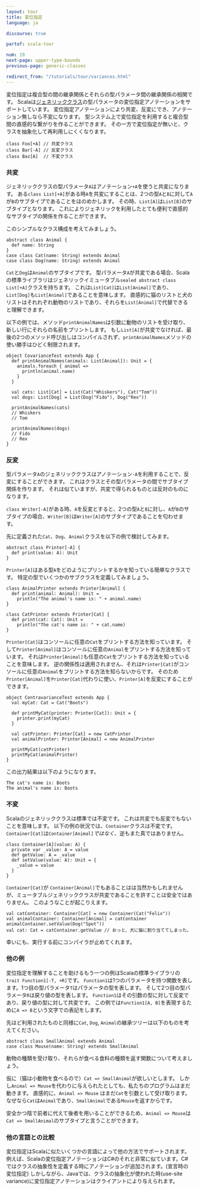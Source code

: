 ```yaml
---
layout: tour
title: 変位指定
language: ja

discourse: true

partof: scala-tour

num: 19
next-page: upper-type-bounds
previous-page: generic-classes

redirect_from: "/tutorials/tour/variances.html"
---
```


変位指定は複合型の間の継承関係とそれらの型パラメータ間の継承関係の相関です。
Scalaは[ジェネリッククラス](generic-classes.html)の型パラメータの変位指定アノテーションをサポートしています。
変位指定アノテーションにより共変、反変にでき、アノテーション無しなら不変になります。
型システム上で変位指定を利用すると複合型間の直感的な繋がりを作ることができます。
その一方で変位指定が無いと、クラスを抽象化して再利用しにくくなります。


```tut
class Foo[+A] // 共変クラス
class Bar[-A] // 反変クラス
class Baz[A]  // 不変クラス
```

### 共変

ジェネリッククラスの型パラメータ`A`はアノテーション`+A`を使うと共変になります。
ある`class List[+A]`がある時`A`を共変にすることは、2つの型`A`と`B`に対して`A`が`B`のサブタイプであることをほのめかします。
その時、`List[A]`は`List[B]`のサブタイプとなります。
これによりジェネリックを利用したとても便利で直感的なサブタイプの関係を作ることができます。

このシンプルなクラス構成を考えてみましょう。

```tut
abstract class Animal {
  def name: String
}
case class Cat(name: String) extends Animal
case class Dog(name: String) extends Animal
```
`Cat`と`Dog`は`Animal`のサブタイプです。
型パラメータ`A`が共変である場合、Scalaの標準ライブラリはジェネリックイミュータブル`sealed abstract class List[+A]`クラスを持ちます。
これは`List[Cat]`は`List[Animal]`であり、`List[Dog]`も`List[Animal]`であることを意味します。
直感的に猫のリストと犬のリストはそれれぞれ動物のリストであり、それらを`List[Animal]`で代替できると理解できます。

以下の例では、メソッド`printAnimalNames`は引数に動物のリストを受け取り、新しい行にそれらの名前をプリントします。
もし`List[A]`が共変でなければ、最後の2つのメソッド呼び出しはコンパイルされず、`printAnimalNames`メソッドの使い勝手はひどく制限されます。

```tut
object CovarianceTest extends App {
  def printAnimalNames(animals: List[Animal]): Unit = {
    animals.foreach { animal =>
      println(animal.name)
    }
  }

  val cats: List[Cat] = List(Cat("Whiskers"), Cat("Tom"))
  val dogs: List[Dog] = List(Dog("Fido"), Dog("Rex"))

  printAnimalNames(cats)
  // Whiskers
  // Tom

  printAnimalNames(dogs)
  // Fido
  // Rex
}
```

### 反変

型パラメータ`A`のジェネリッククラスはアノテーション`-A`を利用することで、反変にすることができます。
これはクラスとその型パラメータの間でサブタイプ関係を作ります。
それは似ていますが、共変で得られるものとは反対のものになります。

`class Writer[-A]`がある時、`A`を反変とすると、2つの型`A`と`B`に対し、`A`が`B`のサブタイプの場合、`Writer[B]`は`Writer[A]`のサブタイプであることを匂わせます。

先に定義された`Cat`、`Dog`、`Animal`クラスを以下の例で検討してみます。

```tut
abstract class Printer[-A] {
  def print(value: A): Unit
}
```
`Printer[A]`はある型`A`をどのようにプリントするかを知っている簡単なクラスです。
特定の型でいくつかのサブクラスを定義してみましょう。

```tut
class AnimalPrinter extends Printer[Animal] {
  def print(animal: Animal): Unit =
    println("The animal's name is: " + animal.name)
}

class CatPrinter extends Printer[Cat] {
  def print(cat: Cat): Unit =
    println("The cat's name is: " + cat.name)
}
```
`Printer[Cat]`はコンソールに任意の`Cat`をプリントする方法を知っています。
そして`Printer[Animal]`はコンソールに任意の`Animal`をプリントする方法を知っています。
それは`Printer[Animal]`も任意の`Cat`をプリントする方法を知っていることを意味します。
逆の関係性は適用されません、それは`Printer[Cat]`がコンソールに任意の`Animal`をプリントする方法を知らないからです。
そのため`Printer[Animal]`を`Printer[Cat]`代わりに使い、`Printer[A]`を反変にすることができます。

```tut
object ContravarianceTest extends App {
  val myCat: Cat = Cat("Boots")

  def printMyCat(printer: Printer[Cat]): Unit = {
    printer.print(myCat)
  }

  val catPrinter: Printer[Cat] = new CatPrinter
  val animalPrinter: Printer[Animal] = new AnimalPrinter

  printMyCat(catPrinter)
  printMyCat(animalPrinter)
}
```

この出力結果は以下のようになります。

```
The cat's name is: Boots
The animal's name is: Boots
```

### 不変

Scalaのジェネリッククラスは標準では不変です。
これは共変でも反変でもないことを意味します。
以下の例の状況では、`Container`クラスは不変です。`Container[Cat]`は`Container[Animal]`_ではなく_、逆もまた真ではありません。

```tut
class Container[A](value: A) {
  private var _value: A = value
  def getValue: A = _value
  def setValue(value: A): Unit = {
    _value = value
  }
}
```
`Container[Cat]`が `Container[Animal]`でもあることはは当然かもしれませんが、ミュータブルジェネリッククラスが共変であることを許すことは安全ではありません。
このようなことが起こりえます。

```
val catContainer: Container[Cat] = new Container(Cat("Felix"))
val animalContainer: Container[Animal] = catContainer
animalContainer.setValue(Dog("Spot"))
val cat: Cat = catContainer.getValue // おっと、犬に猫に割り当ててしまった。
```

幸いにも、実行する前にコンパイラが止めてくれます。

### 他の例

変位指定を理解することを助けるもう一つの例はScalaの標準ライブラリの`trait Function1[-T, +R]`です。
`Function1`は1つのパラメータを持つ関数を表します。1つ目の型パラメータ`T`はパラメータの型を表します。
そして2つ目の型パラメータ`R`は戻り値の型を表します。
`Function1`はその引数の型に対して反変であり、戻り値の型に対して共変です。
この例では`Function1[A, B]`を表現するために`A => B`という文字での表記をします。

先ほど利用されたものと同様に`Cat`, `Dog`, `Animal`の継承ツリーは以下のものを考えてください。

```tut
abstract class SmallAnimal extends Animal
case class Mouse(name: String) extends SmallAnimal
```

動物の種類を受け取り、それらが食べる食料の種類を返す関数について考えましょう。

仮に（猫は小動物を食べるので）`Cat => SmallAnimal`が欲しいとします。
しかし`Animal => Mouse`を代わりに与えられたとしても、私たちのプログラムはまだ動きます。
直感的に、`Animal => Mouse` はまだ`Cat`を引数として受け取ります。
なぜなら`Cat`は`Animal`であり、`SmallAnimal`である`Mouse`を返すからです。

安全かつ陰で前者に代えて後者を用いることができるため、`Animal => Mouse`は`Cat => SmallAnimal`のサブタイプと言うことができます。

### 他の言語との比較

変位指定はScalaに似たいくつかの言語によって他の方法でサポートされます。
例えば、Scalaの変位指定アノテーションはC#のそれと非常に似ています。C#ではクラスの抽象性を定義する時にアノテーションが追加されます。(宣言時の変位指定)
しかしながら、Javaでは、クラスの抽象化が使われた時(use-site variance)に変位指定アノテーションはクライアントにより与えられます。
